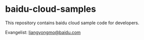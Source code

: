 baidu-cloud-samples
===================

This repository contains baidu cloud sample code for developers. 

Evangelist: liangyongmo@baidu.com
